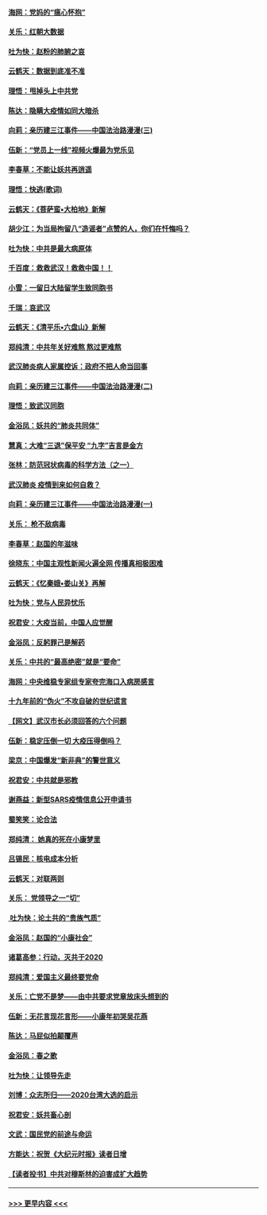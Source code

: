 #### [海网：党妈的“瘟心怀抱”](../pages/nsc993/n11840740.md?t=02041633) 
#### [关乐：红朝大数据](../pages/nsc993/n11840675.md?t=02041633) 
#### [吐为快：赵粉的肺腑之哀](../pages/nsc993/n11840618.md?t=02041633) 
#### [云鹤天：数据到底准不准](../pages/nsc993/n11840325.md?t=02041633) 
#### [理悟：甩掉头上中共党](../pages/nsc993/n11838826.md?t=02041633) 
#### [陈达：隐瞒大疫情如同大暗杀](../pages/nsc993/n11838771.md?t=02041633) 
#### [向莉：亲历建三江事件——中国法治路漫漫(三)](../pages/nsc993/n11831825.md?t=02041633) 
#### [伍新：“党员上一线”视频火爆最为党乐见](../pages/nsc993/n11838200.md?t=02041633) 
#### [李春草：不能让妖共再逍遥](../pages/nsc993/n11838102.md?t=02041633) 
#### [理悟：快逃(歌词)](../pages/nsc993/n11838083.md?t=02041633) 
#### [云鹤天：《菩萨蛮▪大柏地》新解](../pages/nsc993/n11838059.md?t=02041633) 
#### [胡少江：为当局拘留八“造谣者”点赞的人，你们在忏悔吗？](../pages/nsc993/n11836801.md?t=02041633) 
#### [吐为快：中共是最大病原体](../pages/nsc993/n11836748.md?t=02041633) 
#### [千百度：救救武汉！救救中国！！](../pages/nsc993/n11836145.md?t=02041633) 
#### [小雪：一留日大陆留学生致同胞书](../pages/nsc993/n11834624.md?t=02041633) 
#### [千瑞：哀武汉](../pages/nsc993/n11833647.md?t=02041633) 
#### [云鹤天：《清平乐▪六盘山》新解](../pages/nsc993/n11833611.md?t=02041633) 
#### [郑纯清：中共年关好难熬 熬过更难熬](../pages/nsc993/n11833489.md?t=02041633) 
#### [武汉肺炎病人家属控诉：政府不把人命当回事](../pages/nsc993/n11833205.md?t=02041633) 
#### [向莉：亲历建三江事件——中国法治路漫漫(二)](../pages/nsc993/n11829102.md?t=02041633) 
#### [理悟：致武汉同胞](../pages/nsc993/n11831522.md?t=02041633) 
#### [金浴凤：妖共的“肺炎共同体”](../pages/nsc993/n11829448.md?t=02041633) 
#### [慧真：大难“三退”保平安 “九字”吉言是金方](../pages/nsc993/n11829501.md?t=02041633) 
#### [张林：防范冠状病毒的科学方法（之一）](../pages/nsc993/n11828618.md?t=02041633) 
#### [武汉肺炎 疫情到来如何自救？](../pages/nsc993/n11827632.md?t=02041633) 
#### [向莉：亲历建三江事件——中国法治路漫漫(一)](../pages/nsc993/n11827190.md?t=02041633) 
#### [关乐： 枪不敌病毒](../pages/nsc993/n11826746.md?t=02041633) 
#### [李春草：赵国的年滋味](../pages/nsc993/n11826321.md?t=02041633) 
#### [徐晓东：中国主观性新闻火遍全网 传播真相极困难](../pages/nsc993/n11826508.md?t=02041633) 
#### [云鹤天：《忆秦娥▪娄山关》再解](../pages/nsc993/n11824682.md?t=02041633) 
#### [吐为快：党与人民异忧乐](../pages/nsc993/n11824660.md?t=02041633) 
#### [祝君安：大疫当前，中国人应觉醒](../pages/nsc993/n11821946.md?t=02041633) 
#### [金浴凤：反躬罪己是解药](../pages/nsc993/n11820280.md?t=02041633) 
#### [关乐：中共的“最高绝密”就是“要命”](../pages/nsc993/n11816946.md?t=02041633) 
#### [海网：中央维稳专家组专家夸完海口入病房感言](../pages/nsc993/n11815138.md?t=02041633) 
#### [十九年前的“伪火”不攻自破的世纪谎言](../pages/nsc993/n11813238.md?t=02041633) 
#### [【网文】武汉市长必须回答的六个问题](../pages/nsc993/n11813848.md?t=02041633) 
#### [伍新：稳定压倒一切 大疫压得倒吗？](../pages/nsc993/n11812634.md?t=02041633) 
#### [梁京：中国爆发“新非典”的警世意义](../pages/nsc993/n11812554.md?t=02041633) 
#### [祝君安：中共就是邪教](../pages/nsc993/n11812431.md?t=02041633) 
#### [谢燕益：新型SARS疫情信息公开申请书](../pages/nsc993/n11808840.md?t=02041633) 
#### [蜀笑笑：论合法](../pages/nsc993/n11808064.md?t=02041633) 
#### [郑纯清： 她真的死在小康梦里](../pages/nsc993/n11806623.md?t=02041633) 
#### [吕锡民：核电成本分析](../pages/nsc993/n11806284.md?t=02041633) 
#### [云鹤天：对联两则](../pages/nsc993/n11805957.md?t=02041633) 
#### [关乐： 党领导之一“切”](../pages/nsc993/n11804505.md?t=02041633) 
#### [ 吐为快：论土共的“贵族气质”](../pages/nsc993/n11804490.md?t=02041633) 
#### [金浴凤：赵国的“小康社会”](../pages/nsc993/n11804452.md?t=02041633) 
#### [诸葛高参：行动，灭共于2020](../pages/nsc993/n11804120.md?t=02041633) 
#### [郑纯清：爱国主义最终要党命](../pages/nsc993/n11802197.md?t=02041633) 
#### [关乐：亡党不是梦——由中共要求党章放床头想到的](../pages/nsc993/n11802156.md?t=02041633) 
#### [伍新：无花言现花言形——小康年初哭吴花燕](../pages/nsc993/n11800044.md?t=02041633) 
#### [陈达：马屁似拍颠覆声](../pages/nsc993/n11800010.md?t=02041633) 
#### [金浴凤：春之歌](../pages/nsc993/n11797687.md?t=02041633) 
#### [吐为快：让领导先走](../pages/nsc993/n11797512.md?t=02041633) 
#### [刘博：众志所归——2020台湾大选的启示](../pages/nsc993/n11796878.md?t=02041633) 
#### [祝君安：妖共畜心剖](../pages/nsc993/n11794273.md?t=02041633) 
#### [文武：国民党的前途与命运](../pages/nsc993/n11794198.md?t=02041633) 
#### [方能达：祝贺《大纪元时报》读者日增](../pages/nsc993/n11793807.md?t=02041633) 
#### [【读者投书】中共对穆斯林的迫害成扩大趋势](../pages/nsc993/n11791371.md?t=02041633) 

----
#### [ >>> 更早内容 <<< ](../indexes/nsc993-earlier.md)
